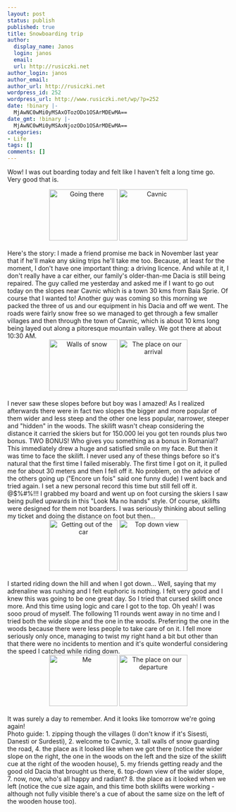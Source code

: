 ```yaml
---
layout: post
status: publish
published: true
title: Snowboarding trip
author:
  display_name: Janos
  login: janos
  email: 
  url: http://rusiczki.net
author_login: janos
author_email: 
author_url: http://rusiczki.net
wordpress_id: 252
wordpress_url: http://www.rusiczki.net/wp/?p=252
date: !binary |-
  MjAwNC0wMi0yMSAxOTozODo1OSArMDEwMA==
date_gmt: !binary |-
  MjAwNC0wMi0yMSAxNjozODo1OSArMDEwMA==
categories:
- Life
tags: []
comments: []
---
```

<p>Wow! I was out boarding today and felt like I haven't felt a long time go. Very good that is.<br />
<center><a href="http://www.rusiczki.net/blog/blogpics/snowboard_cavnic-01-going_there.php" onclick="window.open('http://www.rusiczki.net/blog/blogpics/snowboard_cavnic-01-going_there.php','popup','width=640,height=480,scrollbars=no,resizable=no,toolbar=no,directories=no,location=no,menubar=no,status=no,left=0,top=0'); return false"><img src="http://www.rusiczki.net/blog/blogpics/snowboard_cavnic-01-going_there-thumb.JPG" width="155" height="116" border="0" class="image" alt="Going there" /></a> <a href="http://www.rusiczki.net/blog/blogpics/snowboard_cavnic-02-cavnic.php" onclick="window.open('http://www.rusiczki.net/blog/blogpics/snowboard_cavnic-02-cavnic.php','popup','width=640,height=480,scrollbars=no,resizable=no,toolbar=no,directories=no,location=no,menubar=no,status=no,left=0,top=0'); return false"><img src="http://www.rusiczki.net/blog/blogpics/snowboard_cavnic-02-cavnic-thumb.JPG" width="155" height="116" border="0" class="image" alt="Cavnic" /></a></center><br />
Here's the story: I made a friend promise me back in November last year that if he'll make any skiing trips he'll take me too. Because, at least for the moment, I don't have one important thing: a driving licence. And while at it, I don't really have a car either, our family's older-than-me Dacia is still being repaired. The guy called me yesterday and asked me if I want to go out today on the slopes near Cavnic which is a town 30 kms from Baia Sprie. Of course that I wanted to! Another guy was coming so this morning we packed the three of us and our equipment in his Dacia and off we went. The roads were fairly snow free so we managed to get through a few smaller villages and then through the town of Cavnic, which is about 10 kms long being layed out along a pitoresque mountain valley. We got there at about 10:30 AM.<br />
<center><a href="http://www.rusiczki.net/blog/blogpics/snowboard_cavnic-03-walls_of_snow.php" onclick="window.open('http://www.rusiczki.net/blog/blogpics/snowboard_cavnic-03-walls_of_snow.php','popup','width=640,height=480,scrollbars=no,resizable=no,toolbar=no,directories=no,location=no,menubar=no,status=no,left=0,top=0'); return false"><img src="http://www.rusiczki.net/blog/blogpics/snowboard_cavnic-03-walls_of_snow-thumb.JPG" width="155" height="116" border="0" class="image" alt="Walls of snow" /></a> <a href="http://www.rusiczki.net/blog/blogpics/snowboard_cavnic-04-the_place_on_our_arrival.php" onclick="window.open('http://www.rusiczki.net/blog/blogpics/snowboard_cavnic-04-the_place_on_our_arrival.php','popup','width=640,height=480,scrollbars=no,resizable=no,toolbar=no,directories=no,location=no,menubar=no,status=no,left=0,top=0'); return false"><img src="http://www.rusiczki.net/blog/blogpics/snowboard_cavnic-04-the_place_on_our_arrival-thumb.JPG" width="155" height="116" border="0" class="image" alt="The place on our arrival" /></a></center><br />
I never saw these slopes before but boy was I amazed! As I realized afterwards there were in fact two slopes the bigger and more popular of them wider and less steep and the other one less popular, narrower, steeper and "hidden" in the woods. The skilift wasn't cheap considering the distance it carried the skiers but for 150.000 lei you got ten rounds plus two bonus. TWO BONUS! Who gives you something as a bonus in Romania!? This immediately drew a huge and satisfied smile on my face. But then it was time to face the skilift. I never used any of these things before so it's natural that the first time I failed miserably. The first time I got on it, it pulled me for about 30 meters and then I fell off it. No problem, on the advice of the others going up ("Encore un fois" said one funny dude) I went back and tried again. I set a new personal record this time but still fell off it. @$%#%!!! I grabbed my board and went up on foot cursing the skiers I saw being pulled upwards in this "Look Ma no hands" style. Of course, skilifts were designed for them not boarders. I was seriously thinking about selling my ticket and doing the distance on foot but then...<br />
<center><a href="http://www.rusiczki.net/blog/blogpics/snowboard_cavnic-05-getting_out_of_the_car.php" onclick="window.open('http://www.rusiczki.net/blog/blogpics/snowboard_cavnic-05-getting_out_of_the_car.php','popup','width=640,height=480,scrollbars=no,resizable=no,toolbar=no,directories=no,location=no,menubar=no,status=no,left=0,top=0'); return false"><img src="http://www.rusiczki.net/blog/blogpics/snowboard_cavnic-05-getting_out_of_the_car-thumb.JPG" width="155" height="116" border="0" class="image" alt="Getting out of the car" /></a> <a href="http://www.rusiczki.net/blog/blogpics/snowboard_cavnic-06-top_down_view.php" onclick="window.open('http://www.rusiczki.net/blog/blogpics/snowboard_cavnic-06-top_down_view.php','popup','width=640,height=480,scrollbars=no,resizable=no,toolbar=no,directories=no,location=no,menubar=no,status=no,left=0,top=0'); return false"><img src="http://www.rusiczki.net/blog/blogpics/snowboard_cavnic-06-top_down_view-thumb.JPG" width="155" height="116" border="0" class="image" alt="Top down view" /></a></center><br />
I started riding down the hill and when I got down... Well, saying that my adrenaline was rushing and I felt euphoric is nothing. I felt very good and I knew this was going to be one great day. So I tried that cursed skilift once more. And this time using logic and care I got to the top. Oh yeah! I was sooo proud of myself. The following 11 rounds went away in no time and I tried both the wide slope and the one in the woods. Preferring the one in the woods because there were less people to take care of on it. I fell more seriously only once, managing to twist my right hand a bit but other than that there were no incidents to mention and it's quite wonderful considering the speed I catched while riding down.<br />
<center><a href="http://www.rusiczki.net/blog/blogpics/snowboard_cavnic-07-me.php" onclick="window.open('http://www.rusiczki.net/blog/blogpics/snowboard_cavnic-07-me.php','popup','width=641,height=480,scrollbars=no,resizable=no,toolbar=no,directories=no,location=no,menubar=no,status=no,left=0,top=0'); return false"><img src="http://www.rusiczki.net/blog/blogpics/snowboard_cavnic-07-me-thumb.JPG" width="155" height="116" border="0" class="image" alt="Me" /></a> <a href="http://www.rusiczki.net/blog/blogpics/snowboard_cavnic-08-the_place_on_our_departure.php" onclick="window.open('http://www.rusiczki.net/blog/blogpics/snowboard_cavnic-08-the_place_on_our_departure.php','popup','width=640,height=480,scrollbars=no,resizable=no,toolbar=no,directories=no,location=no,menubar=no,status=no,left=0,top=0'); return false"><img src="http://www.rusiczki.net/blog/blogpics/snowboard_cavnic-08-the_place_on_our_departure-thumb.JPG" width="155" height="116" border="0" class="image" alt="The place on our departure" /></a></center><br />
It was surely a day to remember. And it looks like tomorrow we're going again!<br />
Photo guide: 1. zipping though the villages (I don't know if it's Sisesti, Danesti or Surdesti), 2. welcome to Cavnic, 3. tall walls of snow guarding the road, 4. the place as it looked like when we got there (notice the wider slope on the right, the one in the woods on the left and the size of the skilift cue at the right of the wooden house), 5. my friends getting ready and the good old Dacia that brought us there, 6. top-down view of the wider slope, 7. now, now, who's all happy and radiant? 8. the place as it looked when we left (notice the cue size again, and this time both skilifts were working - although not fully visible there's a cue of about the same size on the left of the wooden house too).</p>
